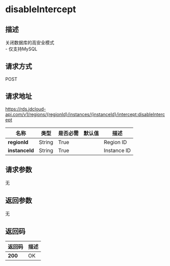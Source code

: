 # disableIntercept


## 描述
关闭数据库的高安全模式<br>- 仅支持MySQL

## 请求方式
POST

## 请求地址
https://rds.jdcloud-api.com/v1/regions/{regionId}/instances/{instanceId}/intercept:disableIntercept

|名称|类型|是否必需|默认值|描述|
|---|---|---|---|---|
|**regionId**|String|True| |Region ID|
|**instanceId**|String|True| |Instance ID|

## 请求参数
无


## 返回参数
无


## 返回码
|返回码|描述|
|---|---|
|**200**|OK|
